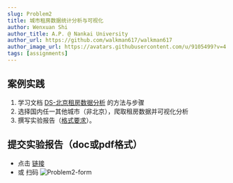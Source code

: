 ```yaml
---
slug: Problem2
title: 城市租房数据统计分析与可视化
author: Wenxuan Shi
author_title: A.P. @ Nankai University
author_url: https://github.com/walkman617/walkman617
author_image_url: https://avatars.githubusercontent.com/u/9105499?v=4
tags: [assignments]
---
```


## 案例实践
1. 学习文档 [DS-北京租房数据分析](https://docs.qq.com/pdf/DYm9jemVJY05NQ0VN) 的方法与步骤
2. 选择国内任一其他城市（非北京），爬取租房数据并可视化分析
3. 撰写实验报告（[格式要求](https://docs.qq.com/doc/DYlF1RVZjREhFZUlz)）。

## 提交实验报告（doc或pdf格式）
- 点击 [链接](https://docs.qq.com/form/page/DYmpvSFNNbEJ2YXNy) 
- 或 扫码
![Problem2-form](/img/tutorial/Problem2-form.png) 

